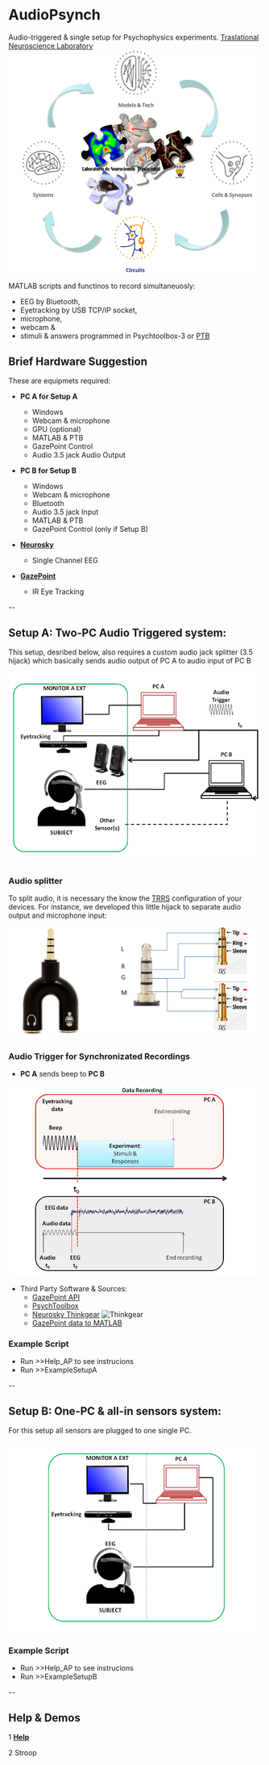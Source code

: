 # **AudioPsynch**

Audio-triggered & single setup for Psychophysics experiments. 
[Traslational Neuroscience Laboratory](https://www.neurocienciasunam.com/lab-neurociencia-traslacional)
![Laboratory](/Figures/HeaderLab.png)

MATLAB scripts and functinos to record simultaneuosly:
- EEG by Bluetooth, 
- Eyetracking by USB TCP/IP socket, 
- microphone,
- webcam &
- stimuli & answers programmed in Psychtoolbox-3 or [PTB](http://psychtoolbox.org/)

## Brief Hardware Suggestion

These are equipmets required:

* **PC A for Setup A**
  - Windows
  - Webcam & microphone
  - GPU (optional)
  - MATLAB & PTB
  - GazePoint Control
  - Audio 3.5 jack Audio Output
  
* **PC B for Setup B**
  - Windows
  - Webcam & microphone
  - Bluetooth
  - Audio 3.5 jack Input
  - MATLAB & PTB
  - GazePoint Control (only if Setup B)
  
* **[Neurosky](http://neurosky.com/)**
  - Single Channel EEG
  
* **[GazePoint](https://www.gazept.com/)**
  - IR Eye Tracking
  
--
  
## Setup A: Two-PC Audio Triggered system:

This setup, desribed below, also requires a custom audio jack splitter (3.5 hijack) which basically sends audio output of PC A to audio input of PC B

![Setup](/Figures/SetupA.PNG "Setup A")


### Audio splitter

To split audio, it is necessary the know the [TRRS](https://en.wikipedia.org/wiki/Phone_connector_(audio)) configuration of your devices.
For instance, we developed this little hijack to separate audio output and microphone input:

![TRRS Jack](/Figures/HiJackAudio.png "3.5 hijack")

### Audio Trigger for Synchronizated Recordings

* **PC A** sends beep to **PC B**

![Experiment Profile](/Figures/AudioTrigger.png)

* Third Party Software & Sources:
  - [GazePoint API](http://www.gazept.com/dl/Gazepoint_API_v2.0.pdf)
  - [PsychToolbox](http://psychtoolbox.org/)
  - [Neurosky Thinkgear](https://store.neurosky.com/products/thinkgear-connector)
  ![Thinkgear](/Figures/ThinkgearFunctions "Thinkgear")
  - [GazePoint data to MATLAB](https://github.com/RingoHHuang/gazepoint-matlab-toolbox)
  
### Example Script

- Run >>Help_AP to see instrucions
- Run >>ExampleSetupA

--
 
## Setup B: One-PC & all-in sensors system:

For this setup all sensors are plugged to one single PC.

![Setup](/Figures/SetupB.PNG "Setup B")

### Example Script 

- Run >>Help_AP to see instrucions
- Run >>ExampleSetupB

--

## Help & Demos


1 [**Help**](http://htmlpreview.github.io/?https://github.com/vladscript/audiopsynch/blob/master/Scripts/html/USER_GUIDE.html)

2 Stroop